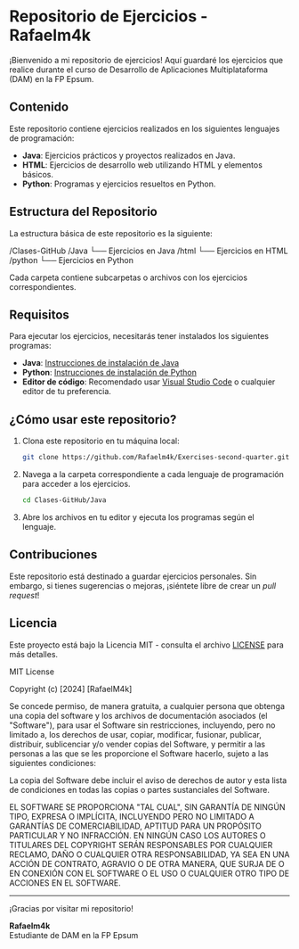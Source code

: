 # Repositorio de Ejercicios - Rafaelm4k

¡Bienvenido a mi repositorio de ejercicios! Aquí guardaré los ejercicios que realice durante el curso de Desarrollo de Aplicaciones Multiplataforma (DAM) en la FP Epsum.

## Contenido

Este repositorio contiene ejercicios realizados en los siguientes lenguajes de programación:

- **Java**: Ejercicios prácticos y proyectos realizados en Java.
- **HTML**: Ejercicios de desarrollo web utilizando HTML y elementos básicos.
- **Python**: Programas y ejercicios resueltos en Python.

## Estructura del Repositorio

La estructura básica de este repositorio es la siguiente:


/Clases-GitHub 
    /Java 
        └── Ejercicios en Java 
    /html 
        └── Ejercicios en HTML 
    /python 
        └── Ejercicios en Python


Cada carpeta contiene subcarpetas o archivos con los ejercicios correspondientes.

## Requisitos

Para ejecutar los ejercicios, necesitarás tener instalados los siguientes programas:

- **Java**: [Instrucciones de instalación de Java](https://www.oracle.com/java/technologies/javase-jdk11-downloads.html)
- **Python**: [Instrucciones de instalación de Python](https://www.python.org/downloads/)
- **Editor de código**: Recomendado usar [Visual Studio Code](https://code.visualstudio.com/) o cualquier editor de tu preferencia.

## ¿Cómo usar este repositorio?

1. Clona este repositorio en tu máquina local:

    ```bash
    git clone https://github.com/Rafaelm4k/Exercises-second-quarter.git
    ```

2. Navega a la carpeta correspondiente a cada lenguaje de programación para acceder a los ejercicios.

    ```bash
    cd Clases-GitHub/Java
    ```

3. Abre los archivos en tu editor y ejecuta los programas según el lenguaje.

## Contribuciones

Este repositorio está destinado a guardar ejercicios personales. Sin embargo, si tienes sugerencias o mejoras, ¡siéntete libre de crear un *pull request*!

## Licencia

Este proyecto está bajo la Licencia MIT - consulta el archivo [LICENSE](LICENSE) para más detalles.

MIT License

Copyright (c) [2024] [RafaelM4k]

Se concede permiso, de manera gratuita, a cualquier persona que obtenga una copia del software y los archivos de documentación asociados (el "Software"), para usar el Software sin restricciones, incluyendo, pero no limitado a, los derechos de usar, copiar, modificar, fusionar, publicar, distribuir, sublicenciar y/o vender copias del Software, y permitir a las personas a las que se les proporcione el Software hacerlo, sujeto a las siguientes condiciones:

La copia del Software debe incluir el aviso de derechos de autor y esta lista de condiciones en todas las copias o partes sustanciales del Software.

EL SOFTWARE SE PROPORCIONA "TAL CUAL", SIN GARANTÍA DE NINGÚN TIPO, EXPRESA O IMPLÍCITA, INCLUYENDO PERO NO LIMITADO A GARANTÍAS DE COMERCIABILIDAD, APTITUD PARA UN PROPÓSITO PARTICULAR Y NO INFRACCIÓN. EN NINGÚN CASO LOS AUTORES O TITULARES DEL COPYRIGHT SERÁN RESPONSABLES POR CUALQUIER RECLAMO, DAÑO O CUALQUIER OTRA RESPONSABILIDAD, YA SEA EN UNA ACCIÓN DE CONTRATO, AGRAVIO O DE OTRA MANERA, QUE SURJA DE O EN CONEXIÓN CON EL SOFTWARE O EL USO O CUALQUIER OTRO TIPO DE ACCIONES EN EL SOFTWARE.


---

¡Gracias por visitar mi repositorio!

**Rafaelm4k**  
Estudiante de DAM en la FP Epsum

